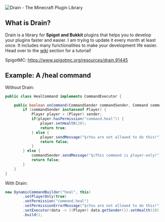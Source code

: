 ![Drain - The Minecraft Plugin Library](https://i.imgur.com/x8Ks6aN.png)

## What is Drain?
Drain is a library for **Spigot and Bukkit** plugins that helps you to develop your plugins faster and easier. I am trying to update it every month at least once.
It includes many functionalities to make your development life easier. Head over to the [wiki](https://github.com/GhastGames/Drain/wiki) section for a tutorial!

SpigotMC: https://www.spigotmc.org/resources/drain.91445

## Example: A /heal command

Without Drain:

```java
public class HealCommand implements CommandExecutor {

    public boolean onCommand(CommandSender commandSender, Command command, String s, String[] strings) {
        if (commandSender instanceof Player) {
            Player player = (Player) sender;
            if(player.hasPermission("command.heal")) {
                player.setHealth(20);
                return true;
            } else {
                player.sendMessage("§cYou are not allowed to do this!");
                return false;
            }
        } else {
            commandSender.sendMessage("§cThis command is player-only!");
            return false;
        }
    }
}
```

With Drain:

```java
new DynamicCommandBuilder("heal", this)
        .setPlayerOnly(true)
        .setPermission("command.heal")
        .setPermissionErrorMessage("§cYou are not allowed to do this!")
        .setExecutor(data -> ((Player) data.getSender()).setHealth(20))
        .build();
```
